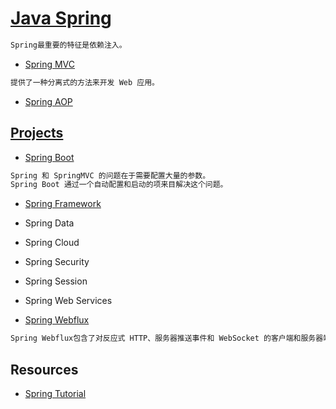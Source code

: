 # [Java Spring](https://spring.io)
```md
Spring最重要的特征是依赖注入。
```
* [Spring MVC](Spring-MVC/README.md)
```md
提供了一种分离式的方法来开发 Web 应用。
```
* [Spring AOP]()

## [Projects](https://spring.io/projects/)
* [Spring Boot](https://spring.io/projects/spring-boot)
```md
Spring 和 SpringMVC 的问题在于需要配置大量的参数。
Spring Boot 通过一个自动配置和启动的项来目解决这个问题。
```
* [Spring Framework](https://spring.io/projects/spring-framework)
* Spring Data 
* Spring Cloud
* Spring Security
* Spring Session
* Spring Web Services

* [Spring Webflux](Spring-Webflux/README.md)
```md
Spring Webflux包含了对反应式 HTTP、服务器推送事件和 WebSocket 的客户端和服务器端的支持。
```

## Resources
* [Spring Tutorial](https://howtodoinjava.com/spring-boot-tutorials/)
